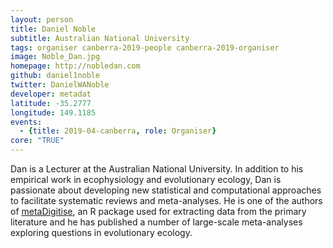 ```yaml
---
layout: person
title: Daniel Noble
subtitle: Australian National University
tags: organiser canberra-2019-people canberra-2019-organiser
image: Noble_Dan.jpg
homepage: http://nobledan.com
github: daniel1noble
twitter: DanielWANoble
developer: metadat
latitude: -35.2777
longitude: 149.1185
events:
  - {title: 2019-04-canberra, role: Organiser}
core: "TRUE"
---
```

Dan is a Lecturer at the Australian National University. In addition to his empirical work in ecophysiology and evolutionary ecology, Dan is passionate about developing new statistical and computational approaches to facilitate systematic reviews and meta-analyses. He is one of the authors of <a href="https://cran.r-project.org/web/packages/metaDigitise/index.html">metaDigitise</a>, an R package used for extracting data from the primary literature and he has published a number of large-scale meta-analyses exploring questions in evolutionary ecology.